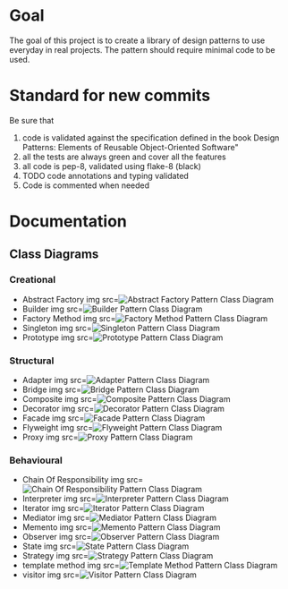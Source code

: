 # Goal
The goal of this project is to create a library of design patterns to use everyday in real projects.
The pattern should require minimal code to be used.
# Standard for new commits
Be sure that
1. code is validated against the specification defined in the book Design Patterns: Elements of Reusable Object-Oriented Software"<br/>
2. all the tests are always green and cover all the features<br/>
3. all code is pep-8, validated using flake-8 (black) <br/>
4. TODO code annotations and typing validated <br/>
5. Code is commented when needed<br/>

# Documentation
## Class Diagrams<br/>
### Creational
* Abstract Factory
img src=![Abstract Factory Pattern Class Diagram](documentation/abstract_factory.JPG)
* Builder
img src=![Builder Pattern Class Diagram](documentation/builder.JPG)
* Factory Method
img src=![Factory Method Pattern Class Diagram](documentation/factory_method.JPG)
* Singleton
img src=![Singleton Pattern Class Diagram](documentation/singleton.JPG)
* Prototype
img src=![Prototype Pattern Class Diagram](documentation/prototype.JPG)
### Structural
* Adapter
img src=![Adapter Pattern Class Diagram](documentation/adapter.JPG)
* Bridge
img src=![Bridge Pattern Class Diagram](documentation/bridge.JPG)
* Composite
img src=![Composite Pattern Class Diagram](documentation/composite.JPG)
* Decorator
img src=![Decorator Pattern Class Diagram](documentation/decorator.JPG)
* Facade
img src=![Facade Pattern Class Diagram](documentation/facade.JPG)
* Flyweight
img src=![Flyweight Pattern Class Diagram](documentation/flyweight.JPG)
* Proxy
img src=![Proxy Pattern Class Diagram](documentation/proxy.JPG)

### Behavioural
* Chain Of Responsibility
img src=![Chain Of Responsibility Pattern Class Diagram](documentation/chain_of_responsibility.JPG)
* Interpreter
img src=![Interpreter Pattern Class Diagram](documentation/interpreter.JPG)
* Iterator
img src=![Iterator Pattern Class Diagram](documentation/iterator.JPG)
* Mediator
img src=![Mediator Pattern Class Diagram](documentation/mediator.JPG)
* Memento
img src=![Memento Pattern Class Diagram](documentation/memento.JPG)
* Observer
img src=![Observer Pattern Class Diagram](documentation/observer.JPG)
* State
img src=![State Pattern Class Diagram](documentation/state.JPG)
* Strategy
img src=![Strategy Pattern Class Diagram](documentation/strategy.JPG)
* template method
img src=![Template Method Pattern Class Diagram](documentation/template_method.JPG)
* visitor
img src=![Visitor Pattern Class Diagram](documentation/visitor.JPG)

